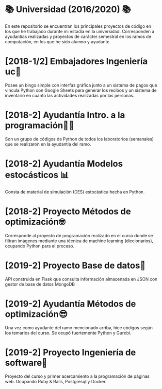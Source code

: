 # 📚 Universidad (2016/2020) 📚

En este repositorio se encuentran los principales proyectos de código en los que he trabajado durante mi estadía en la universidad. Corresponden a ayudantías realizadas y proyectos de carácter semestral en los ramos de computación, en los que he sido alumno y ayudante.

# [2018-1/2] Embajadores Ingeniería uc🐣
Posee un bingo simple con interfaz gráfica junto a un sistema de pagos que vincula Python con Google Sheets para generar los recibos y un sistema de inventario en cuanto las actividades realizadas por las personas.

# [2018-2] Ayudantía Intro. a la programación👨‍💻
Son un grupo de códigos de Python de todos los laboratorios (semanales) que se realizaron en la ayudantía del ramo.

# [2018-2] Ayudantía Modelos estocásticos 📊
Consta de material de simulación (DES) estocástica hecha en Python.

# [2018-2] Proyecto Métodos de optimización🤓
Corresponde al proyecto de programación realizado en el curso donde se filtran imágenes mediante una técnica de machine learning (diccionarios), ocupando Python para el proceso.

# [2019-2] Proyecto Base de datos🧮
API construida en Flask que consulta información almacenada en JSON con gestor de base de datos MongoDB

# [2019-2] Ayudantía Métodos de optimización😎
Una vez como ayudante del ramo mencionado arriba, hice códigos según los temarios del curso. Se ocupó fuertemente Python y Gurobi.

# [2019-2] Proyecto Ingeniería de software📲
Proyecto del curso y primer acercamiento a la programación de páginas web. Ocupando Ruby & Rails, Postgresql y Docker.
